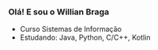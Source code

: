 ### Olá! E sou o Willian Braga

- Curso Sistemas de Informação
- Estudando: Java, Python, C/C++, Kotlin
